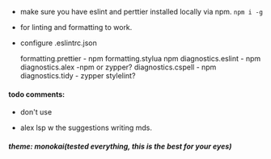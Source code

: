 - make sure you have eslint and perttier installed locally via npm. <code>npm i -g</code>
- for linting and formatting to work.
- configure .eslintrc.json

  formatting.prettier - npm
  formatting.stylua npm
  diagnostics.eslint - npm
  diagnostics.alex -npm or zypper?
  diagnostics.cspell - npm
  diagnostics.tidy - zypper
  stylelint?

#### todo comments:

<!-- TODO: -->
<!-- FIX: -->
<!-- WARN: -->
<!-- NOTE: -->

- don't use
  <!-- PERF: -->
  <!-- HACK: -->

- alex lsp w the suggestions writing mds.

##### theme: monokai(tested everything, this is the best for your eyes)

